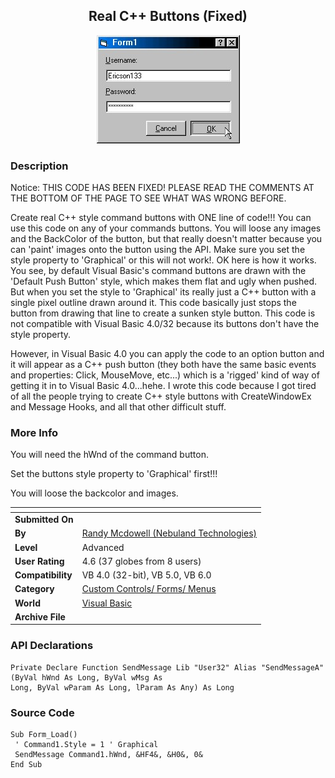 ﻿<div align="center">

## Real C\+\+ Buttons \(Fixed\)

<img src="PIC200022258205795.jpg">
</div>

### Description

Notice: THIS CODE HAS BEEN FIXED! PLEASE READ THE COMMENTS AT THE BOTTOM OF THE PAGE TO SEE WHAT WAS WRONG BEFORE.

Create real C++ style command buttons with ONE line of code!!! You can use this code on any of your commands buttons. You will loose any images and the BackColor of the button, but that really doesn't matter because you can 'paint' images onto the button using the API. Make sure you set the style property to 'Graphical' or this will not work!. OK here is how it works. You see, by default Visual Basic's command buttons are drawn with the 'Default Push Button' style, which makes them flat and ugly when pushed. But when you set the style to 'Graphical' its really just a C++ button with a single pixel outline drawn around it. This code basically just stops the button from drawing that line to create a sunken style button. This code is not compatible with Visual Basic 4.0/32 because its buttons don't have the style property.

However, in Visual Basic 4.0 you can apply the code to an option button and it will appear as a C++ push button (they both have the same basic events and properties: Click, MouseMove, etc...) which is a 'rigged' kind of way of getting it in to Visual Basic 4.0...hehe. I wrote this code because I got tired of all the people trying to create C++ style buttons with CreateWindowEx and Message Hooks, and all that other difficult stuff.
 
### More Info
 
You will need the hWnd of the command button.

Set the buttons style property to 'Graphical' first!!!

You will loose the backcolor and images.


<span>             |<span>
---                |---
**Submitted On**   |
**By**             |[Randy Mcdowell \(Nebuland Technologies\)](https://github.com/Planet-Source-Code/PSCIndex/blob/master/ByAuthor/randy-mcdowell-nebuland-technologies.md)
**Level**          |Advanced
**User Rating**    |4.6 (37 globes from 8 users)
**Compatibility**  |VB 4\.0 \(32\-bit\), VB 5\.0, VB 6\.0
**Category**       |[Custom Controls/ Forms/  Menus](https://github.com/Planet-Source-Code/PSCIndex/blob/master/ByCategory/custom-controls-forms-menus__1-4.md)
**World**          |[Visual Basic](https://github.com/Planet-Source-Code/PSCIndex/blob/master/ByWorld/visual-basic.md)
**Archive File**   |[](https://github.com/Planet-Source-Code/randy-mcdowell-nebuland-technologies-real-c-buttons-fixed__1-5983/archive/master.zip)

### API Declarations

```
Private Declare Function SendMessage Lib "User32" Alias "SendMessageA" (ByVal hWnd As Long, ByVal wMsg As
Long, ByVal wParam As Long, lParam As Any) As Long
```


### Source Code

```
Sub Form_Load()
 ' Command1.Style = 1 ' Graphical
 SendMessage Command1.hWnd, &HF4&, &H0&, 0&
End Sub
```

